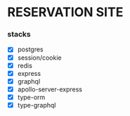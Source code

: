 # RESERVATION SITE

### stacks

- [x] postgres
- [x] session/cookie
- [x] redis
- [x] express
- [x] graphql
- [x] apollo-server-express
- [x] type-orm
- [x] type-graphql
